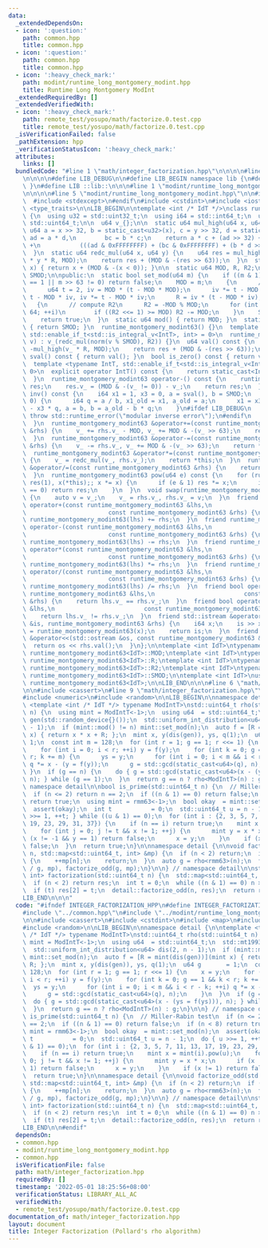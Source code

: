 ```yaml
---
data:
  _extendedDependsOn:
  - icon: ':question:'
    path: common.hpp
    title: common.hpp
  - icon: ':question:'
    path: common.hpp
    title: common.hpp
  - icon: ':heavy_check_mark:'
    path: modint/runtime_long_montgomery_modint.hpp
    title: Runtime Long Montgomery ModInt
  _extendedRequiredBy: []
  _extendedVerifiedWith:
  - icon: ':heavy_check_mark:'
    path: remote_test/yosupo/math/factorize.0.test.cpp
    title: remote_test/yosupo/math/factorize.0.test.cpp
  _isVerificationFailed: false
  _pathExtension: hpp
  _verificationStatusIcon: ':heavy_check_mark:'
  attributes:
    links: []
  bundledCode: "#line 1 \"math/integer_factorization.hpp\"\n\n\n\n#line 1 \"common.hpp\"\
    \n\n\n\n#define LIB_DEBUG\n\n#define LIB_BEGIN namespace lib {\n#define LIB_END\
    \ }\n#define LIB ::lib::\n\n\n#line 1 \"modint/runtime_long_montgomery_modint.hpp\"\
    \n\n\n\n#line 5 \"modint/runtime_long_montgomery_modint.hpp\"\n\n#ifdef LIB_DEBUG\n\
    \  #include <stdexcept>\n#endif\n#include <cstdint>\n#include <iostream>\n#include\
    \ <type_traits>\n\nLIB_BEGIN\n\ntemplate <int /* IdT */>\nclass runtime_montgomery_modint63\
    \ {\n  using u32 = std::uint32_t;\n  using i64 = std::int64_t;\n  using u64 =\
    \ std::uint64_t;\n\n  u64 v_{};\n\n  static u64 mul_high(u64 x, u64 y) {\n   \
    \ u64 a = x >> 32, b = static_cast<u32>(x), c = y >> 32, d = static_cast<u32>(y),\
    \ ad = a * d,\n        bc = b * c;\n    return a * c + (ad >> 32) + (bc >> 32)\
    \ +\n           (((ad & 0xFFFFFFFF) + (bc & 0xFFFFFFFF) + (b * d >> 32)) >> 32);\n\
    \  }\n  static u64 redc_mul(u64 x, u64 y) {\n    u64 res = mul_high(x, y) - mul_high(x\
    \ * y * R, MOD);\n    return res + (MOD & -(res >> 63));\n  }\n  static u64 norm(i64\
    \ x) { return x + (MOD & -(x < 0)); }\n\n  static u64 MOD, R, R2;\n  static i64\
    \ SMOD;\n\npublic:\n  static bool set_mod(u64 m) {\n    if ((m & 1) == 0 || m\
    \ == 1 || m >> 63 != 0) return false;\n    MOD = m;\n    {\n      // compute R\n\
    \      u64 t = 2, iv = MOD * (t - MOD * MOD);\n      iv *= t - MOD * iv, iv *=\
    \ t - MOD * iv, iv *= t - MOD * iv;\n      R = iv * (t - MOD * iv);\n    }\n \
    \   {\n      // compute R2\n      R2 = -MOD % MOD;\n      for (int i = 0; i !=\
    \ 64; ++i)\n        if ((R2 <<= 1) >= MOD) R2 -= MOD;\n    }\n    SMOD = static_cast<i64>(MOD);\n\
    \    return true;\n  }\n  static u64 mod() { return MOD; }\n  static i64 smod()\
    \ { return SMOD; }\n  runtime_montgomery_modint63() {}\n  template <typename IntT,\
    \ std::enable_if_t<std::is_integral_v<IntT>, int> = 0>\n  runtime_montgomery_modint63(IntT\
    \ v) : v_(redc_mul(norm(v % SMOD), R2)) {}\n  u64 val() const {\n    u64 res =\
    \ -mul_high(v_ * R, MOD);\n    return res + (MOD & -(res >> 63));\n  }\n  i64\
    \ sval() const { return val(); }\n  bool is_zero() const { return v_ == 0; }\n\
    \  template <typename IntT, std::enable_if_t<std::is_integral_v<IntT>, int> =\
    \ 0>\n  explicit operator IntT() const {\n    return static_cast<IntT>(val());\n\
    \  }\n  runtime_montgomery_modint63 operator-() const {\n    runtime_montgomery_modint63\
    \ res;\n    res.v_ = (MOD & -(v_ != 0)) - v_;\n    return res;\n  }\n  runtime_montgomery_modint63\
    \ inv() const {\n    i64 x1 = 1, x3 = 0, a = sval(), b = SMOD;\n    while (b !=\
    \ 0) {\n      i64 q = a / b, x1_old = x1, a_old = a;\n      x1 = x3, x3 = x1_old\
    \ - x3 * q, a = b, b = a_old - b * q;\n    }\n#ifdef LIB_DEBUG\n    if (a != 1)\
    \ throw std::runtime_error(\"modular inverse error\");\n#endif\n    return runtime_montgomery_modint63(x1);\n\
    \  }\n  runtime_montgomery_modint63 &operator+=(const runtime_montgomery_modint63\
    \ &rhs) {\n    v_ += rhs.v_ - MOD, v_ += MOD & -(v_ >> 63);\n    return *this;\n\
    \  }\n  runtime_montgomery_modint63 &operator-=(const runtime_montgomery_modint63\
    \ &rhs) {\n    v_ -= rhs.v_, v_ += MOD & -(v_ >> 63);\n    return *this;\n  }\n\
    \  runtime_montgomery_modint63 &operator*=(const runtime_montgomery_modint63 &rhs)\
    \ {\n    v_ = redc_mul(v_, rhs.v_);\n    return *this;\n  }\n  runtime_montgomery_modint63\
    \ &operator/=(const runtime_montgomery_modint63 &rhs) {\n    return operator*=(rhs.inv());\n\
    \  }\n  runtime_montgomery_modint63 pow(u64 e) const {\n    for (runtime_montgomery_modint63\
    \ res(1), x(*this);; x *= x) {\n      if (e & 1) res *= x;\n      if ((e >>= 1)\
    \ == 0) return res;\n    }\n  }\n  void swap(runtime_montgomery_modint63 &rhs)\
    \ {\n    auto v = v_;\n    v_ = rhs.v_, rhs.v_ = v;\n  }\n  friend runtime_montgomery_modint63\
    \ operator+(const runtime_montgomery_modint63 &lhs,\n                        \
    \                       const runtime_montgomery_modint63 &rhs) {\n    return\
    \ runtime_montgomery_modint63(lhs) += rhs;\n  }\n  friend runtime_montgomery_modint63\
    \ operator-(const runtime_montgomery_modint63 &lhs,\n                        \
    \                       const runtime_montgomery_modint63 &rhs) {\n    return\
    \ runtime_montgomery_modint63(lhs) -= rhs;\n  }\n  friend runtime_montgomery_modint63\
    \ operator*(const runtime_montgomery_modint63 &lhs,\n                        \
    \                       const runtime_montgomery_modint63 &rhs) {\n    return\
    \ runtime_montgomery_modint63(lhs) *= rhs;\n  }\n  friend runtime_montgomery_modint63\
    \ operator/(const runtime_montgomery_modint63 &lhs,\n                        \
    \                       const runtime_montgomery_modint63 &rhs) {\n    return\
    \ runtime_montgomery_modint63(lhs) /= rhs;\n  }\n  friend bool operator==(const\
    \ runtime_montgomery_modint63 &lhs,\n                         const runtime_montgomery_modint63\
    \ &rhs) {\n    return lhs.v_ == rhs.v_;\n  }\n  friend bool operator!=(const runtime_montgomery_modint63\
    \ &lhs,\n                         const runtime_montgomery_modint63 &rhs) {\n\
    \    return lhs.v_ != rhs.v_;\n  }\n  friend std::istream &operator>>(std::istream\
    \ &is, runtime_montgomery_modint63 &rhs) {\n    i64 x;\n    is >> x;\n    rhs\
    \ = runtime_montgomery_modint63(x);\n    return is;\n  }\n  friend std::ostream\
    \ &operator<<(std::ostream &os, const runtime_montgomery_modint63 &rhs) {\n  \
    \  return os << rhs.val();\n  }\n};\n\ntemplate <int IdT>\ntypename runtime_montgomery_modint63<IdT>::u64\
    \ runtime_montgomery_modint63<IdT>::MOD;\ntemplate <int IdT>\ntypename runtime_montgomery_modint63<IdT>::u64\
    \ runtime_montgomery_modint63<IdT>::R;\ntemplate <int IdT>\ntypename runtime_montgomery_modint63<IdT>::u64\
    \ runtime_montgomery_modint63<IdT>::R2;\ntemplate <int IdT>\ntypename runtime_montgomery_modint63<IdT>::i64\
    \ runtime_montgomery_modint63<IdT>::SMOD;\n\ntemplate <int IdT>\nusing rmm63 =\
    \ runtime_montgomery_modint63<IdT>;\n\nLIB_END\n\n\n#line 6 \"math/integer_factorization.hpp\"\
    \n\n#include <cassert>\n#line 9 \"math/integer_factorization.hpp\"\n#include <map>\n\
    #include <numeric>\n#include <random>\n\nLIB_BEGIN\n\nnamespace detail {\n\ntemplate\
    \ <template <int /* IdT */> typename ModIntT>\nstd::uint64_t rho(std::uint64_t\
    \ n) {\n  using mint = ModIntT<-1>;\n  using u64  = std::uint64_t;\n  std::mt19937\
    \ gen(std::random_device{}());\n  std::uniform_int_distribution<u64> dis(2, n\
    \ - 1);\n  if (mint::mod() != n) mint::set_mod(n);\n  auto f = [R = mint(dis(gen))](mint\
    \ x) { return x * x + R; };\n  mint x, y(dis(gen)), ys, q(1);\n  u64 g       =\
    \ 1;\n  const int m = 128;\n  for (int r = 1; g == 1; r <<= 1) {\n    x = y;\n\
    \    for (int i = 0; i < r; ++i) y = f(y);\n    for (int k = 0; g == 1 && k <\
    \ r; k += m) {\n      ys = y;\n      for (int i = 0; i < m && i < r - k; ++i)\
    \ q *= x - (y = f(y));\n      g = std::gcd(static_cast<u64>(q), n);\n    }\n \
    \ }\n  if (g == n) {\n    do { g = std::gcd(static_cast<u64>(x - (ys = f(ys))),\
    \ n); } while (g == 1);\n  }\n  return g == n ? rho<ModIntT>(n) : g;\n}\n\n} //\
    \ namespace detail\n\nbool is_prime(std::uint64_t n) {\n  // Miller-Rabin test\n\
    \  if (n <= 2) return n == 2;\n  if ((n & 1) == 0) return false;\n  if (n < 8)\
    \ return true;\n  using mint = rmm63<-1>;\n  bool okay  = mint::set_mod(n);\n\
    \  assert(okay);\n  int t           = 0;\n  std::uint64_t u = n - 1;\n  do { u\
    \ >>= 1, ++t; } while ((u & 1) == 0);\n  for (int i : {2, 3, 5, 7, 11, 13, 17,\
    \ 19, 23, 29, 31, 37}) {\n    if (n == i) return true;\n    mint x = mint(i).pow(u);\n\
    \    for (int j = 0; j != t && x != 1; ++j) {\n      mint y = x * x;\n      if\
    \ (x != -1 && y == 1) return false;\n      x = y;\n    }\n    if (x != 1) return\
    \ false;\n  }\n  return true;\n}\n\nnamespace detail {\n\nvoid factorize_odd(std::uint64_t\
    \ n, std::map<std::uint64_t, int> &mp) {\n  if (n < 2) return;\n  if (is_prime(n))\
    \ {\n    ++mp[n];\n    return;\n  }\n  auto g = rho<rmm63>(n);\n  factorize_odd(n\
    \ / g, mp), factorize_odd(g, mp);\n}\n\n} // namespace detail\n\nstd::map<std::uint64_t,\
    \ int> factorization(std::uint64_t n) {\n  std::map<std::uint64_t, int> res;\n\
    \  if (n < 2) return res;\n  int t = 0;\n  while ((n & 1) == 0) n >>= 1, ++t;\n\
    \  if (t) res[2] = t;\n  detail::factorize_odd(n, res);\n  return res;\n}\n\n\
    LIB_END\n\n\n"
  code: "#ifndef INTEGER_FACTORIZATION_HPP\n#define INTEGER_FACTORIZATION_HPP\n\n\
    #include \"../common.hpp\"\n#include \"../modint/runtime_long_montgomery_modint.hpp\"\
    \n\n#include <cassert>\n#include <cstdint>\n#include <map>\n#include <numeric>\n\
    #include <random>\n\nLIB_BEGIN\n\nnamespace detail {\n\ntemplate <template <int\
    \ /* IdT */> typename ModIntT>\nstd::uint64_t rho(std::uint64_t n) {\n  using\
    \ mint = ModIntT<-1>;\n  using u64  = std::uint64_t;\n  std::mt19937 gen(std::random_device{}());\n\
    \  std::uniform_int_distribution<u64> dis(2, n - 1);\n  if (mint::mod() != n)\
    \ mint::set_mod(n);\n  auto f = [R = mint(dis(gen))](mint x) { return x * x +\
    \ R; };\n  mint x, y(dis(gen)), ys, q(1);\n  u64 g       = 1;\n  const int m =\
    \ 128;\n  for (int r = 1; g == 1; r <<= 1) {\n    x = y;\n    for (int i = 0;\
    \ i < r; ++i) y = f(y);\n    for (int k = 0; g == 1 && k < r; k += m) {\n    \
    \  ys = y;\n      for (int i = 0; i < m && i < r - k; ++i) q *= x - (y = f(y));\n\
    \      g = std::gcd(static_cast<u64>(q), n);\n    }\n  }\n  if (g == n) {\n  \
    \  do { g = std::gcd(static_cast<u64>(x - (ys = f(ys))), n); } while (g == 1);\n\
    \  }\n  return g == n ? rho<ModIntT>(n) : g;\n}\n\n} // namespace detail\n\nbool\
    \ is_prime(std::uint64_t n) {\n  // Miller-Rabin test\n  if (n <= 2) return n\
    \ == 2;\n  if ((n & 1) == 0) return false;\n  if (n < 8) return true;\n  using\
    \ mint = rmm63<-1>;\n  bool okay  = mint::set_mod(n);\n  assert(okay);\n  int\
    \ t           = 0;\n  std::uint64_t u = n - 1;\n  do { u >>= 1, ++t; } while ((u\
    \ & 1) == 0);\n  for (int i : {2, 3, 5, 7, 11, 13, 17, 19, 23, 29, 31, 37}) {\n\
    \    if (n == i) return true;\n    mint x = mint(i).pow(u);\n    for (int j =\
    \ 0; j != t && x != 1; ++j) {\n      mint y = x * x;\n      if (x != -1 && y ==\
    \ 1) return false;\n      x = y;\n    }\n    if (x != 1) return false;\n  }\n\
    \  return true;\n}\n\nnamespace detail {\n\nvoid factorize_odd(std::uint64_t n,\
    \ std::map<std::uint64_t, int> &mp) {\n  if (n < 2) return;\n  if (is_prime(n))\
    \ {\n    ++mp[n];\n    return;\n  }\n  auto g = rho<rmm63>(n);\n  factorize_odd(n\
    \ / g, mp), factorize_odd(g, mp);\n}\n\n} // namespace detail\n\nstd::map<std::uint64_t,\
    \ int> factorization(std::uint64_t n) {\n  std::map<std::uint64_t, int> res;\n\
    \  if (n < 2) return res;\n  int t = 0;\n  while ((n & 1) == 0) n >>= 1, ++t;\n\
    \  if (t) res[2] = t;\n  detail::factorize_odd(n, res);\n  return res;\n}\n\n\
    LIB_END\n\n#endif"
  dependsOn:
  - common.hpp
  - modint/runtime_long_montgomery_modint.hpp
  - common.hpp
  isVerificationFile: false
  path: math/integer_factorization.hpp
  requiredBy: []
  timestamp: '2022-05-01 18:25:56+08:00'
  verificationStatus: LIBRARY_ALL_AC
  verifiedWith:
  - remote_test/yosupo/math/factorize.0.test.cpp
documentation_of: math/integer_factorization.hpp
layout: document
title: Integer Factorization (Pollard's rho algorithm)
---
```

